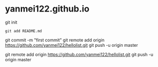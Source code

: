 # yanmei122.github.io
  <p>git init
    
    git add README.md
  
  git commit -m "first commit"
git remote add origin https://github.com/yanmei122/hellolist.git
git push -u origin master

git remote add origin https://github.com/yanmei122/hellolist.git
git push -u origin master
